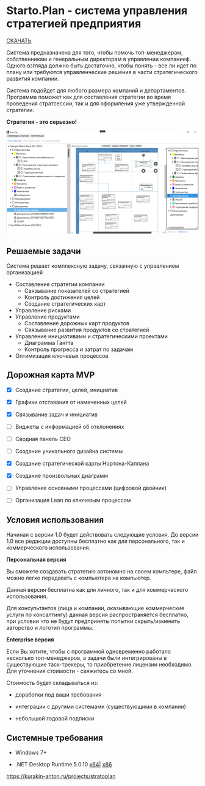 # Starto.Plan - cистема управления стратегией предприятия

[СКАЧАТЬ](https://github.com/anton-dot/Starto.Plan/releases/download/v0.1-alpha/StratoPlan.exe)

Система предназначена для того, чтобы помочь топ-менеджерам, собственникам и генеральным директорам в управлении компаниеф.
Одного взгляда должно быть достаточно, чтобы понять - все ли идет по плану или требуются управленческие решения в части стратегического развития компании.

Система подойдет для любого размера компаний и департаментов. Программа поможет как для составления стратегии во время проведения стратсессии, так и для оформления уже утвержденной стратегии.

**Стратегия - это серьезно!**

![alt text](https://github.com/anton-dot/Starto.Plan/blob/main/2021-09-29_12-24-55.png?raw=true)

## Решаемые задачи
Система решает комплексную задачу, связанную с управлением организацией

* Составление стратегии компании
  * Связывание показателей со стратегией
  * Контроль достижения целей
  * Создание стратегических карт
* Управление рисками
* Управление продуктами
   *   Составление дорожных карт продуктов
   *   Связывание развития продуктов со стратегией
* Управление инициативами и стратегическими проектами
  * Диаграмма Гантта 
  * Контроль прогресса и затрат по задачам
* Оптимизация ключевых процессов

## Дорожная карта MVP
- [x] Создание стратегии, целей, инициатив
- [x] Графики отставания от намеченных целей
- [x] Связывание задач и инициатив
- [ ] Виджеты с информацией об отклонениях
- [ ] Сводная панель CEO
- [ ] Создание уникального дизайна системы
- [x] Создание стратегической карты Нортона-Каплана
- [x] Создание произвольных диаграмм
- [ ] Управление основными процессами (цифровой двойник)
- [ ] Организация Lean по ключевым процессам


## **Условия использования**

Начиная с версии 1.0 будет действовать следующие условия. До версии 1.0 все редакции доступны бесплатно как для персонального, так и коммерческого использования.

**Персональная версия**

Вы сможете создавать стратегию автономно на своем компьтере, файл можно легко передавать с компьютера на компьютер.

Данная версия бесплатна как для личного, так и для коммерческого использования.

Для консультантов (лица и компании, оказывающие коммерческие услуги по консалтингу) данная версия распространяется бесплатно, при условии что не будут предприняты попытки скрыть/изменить авторство и логотип программы.

**Enterprise версия**

Если Вы хотите, чтобы с программой одновременно работало несколько топ-менеджеров, а задачи были интегрированы в существующие таск-трекеры, то приобретение лицензии необходимо.
Для уточнения стоимости - свяжитесь со мной.

Стоимость будет складываться из:

* доработки под ваши требования

* интеграции с другими системами (существующими в компании)

* небольшой годовой подписки


## Системные требования
* Windows 7+

* .NET Desktop Runtime 5.0.10 [x64](https://dotnet.microsoft.com/download/dotnet/thank-you/runtime-desktop-5.0.10-windows-x64-installer)| [x86](https://dotnet.microsoft.com/download/dotnet/thank-you/runtime-desktop-5.0.10-windows-x86-installer)


https://kurakin-anton.ru/projects/stratoplan
